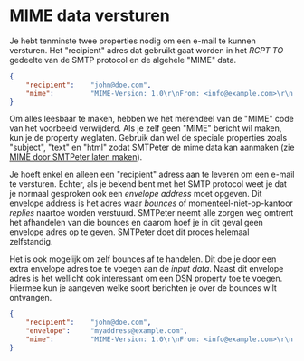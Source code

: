 # MIME data versturen

Je hebt tenminste twee properties nodig om een e-mail te kunnen versturen. Het
"recipient" adres dat gebruikt gaat worden in het *RCPT TO* gedeelte van de SMTP
protocol en de algehele "MIME" data.

```json
{
    "recipient":    "john@doe.com",
    "mime":         "MIME-Version: 1.0\r\nFrom: <info@example.com>\r\n...."
}
```
Om alles leesbaar te maken, hebben we het merendeel van de "MIME" code van het 
voorbeeld verwijderd. Als je zelf geen "MIME" bericht wil maken, kun je de 
property weglaten. Gebruik dan wel de speciale properties zoals "subject", 
"text" en "html" zodat SMTPeter de mime data kan aanmaken (zie 
[MIME door SMTPeter laten maken](rest-send-json)).

Je hoeft enkel en alleen een "recipient" adress aan te leveren om een e-mail te
versturen. Echter, als je bekend bent met het SMTP protocol weet je dat je
normaal gesproken ook een *envelope address* moet opgeven. Dit envelope address 
is het adres waar *bounces* of momenteel-niet-op-kantoor *replies* naartoe
worden verstuurd. SMTPeter neemt alle zorgen weg omtrent het afhandelen van die 
bounces en daarom hoef je in dit geval geen envelope adres op te geven. SMTPeter 
doet dit proces helemaal zelfstandig.

Het is ook mogelijk om zelf bounces af te handelen. Dit doe je door een extra 
envelope adres toe te voegen aan de *input data*. Naast dit envelope adres
is het wellicht ook interessant om een [DSN property](rest-dsn "REST en DSN Messages") toe te voegen.
Hiermee kun je aangeven welke soort berichten je over de bounces wilt ontvangen.

```json
{
    "recipient":    "john@doe.com",
    "envelope":     "myaddress@example.com",
    "mime":         "MIME-Version: 1.0\r\nFrom: <info@example.com>\r\n...."
}
```
